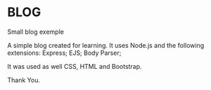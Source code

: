 # BLOG
Small blog exemple

A simple blog created for learning.
It uses Node.js and the following extensions:
Express;
EJS;
Body Parser;

It was used as well CSS, HTML and Bootstrap.

Thank You.

